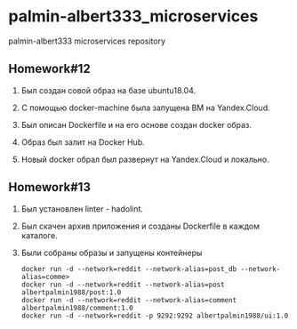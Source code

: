 # palmin-albert333_microservices
palmin-albert333 microservices repository

## Homework#12

1. Был создан совой образ на базе ubuntu18.04.

2. С помощью docker-machine была запущена ВМ на Yandex.Cloud.

3. Был описан Dockerfile и на его основе создан docker образ.

4. Образ был залит на Docker Hub.

5. Новый docker обрал был развернут на Yandex.Cloud и локально.

## Homework#13

1. Был установлен linter - hadolint.

2. Был скачен архив приложения и созданы Dockerfile в каждом каталоге.

3. Были собраны образы и запущены контейнеры
   ```
   docker run -d --network=reddit --network-alias=post_db --network-alias=comme>
   docker run -d --network=reddit --network-alias=post albertpalmin1988/post:1.0
   docker run -d --network=reddit --network-alias=comment albertpalmin1988/comment:1.0
   docker run -d --network=reddit -p 9292:9292 albertpalmin1988/ui:1.0
   ```
